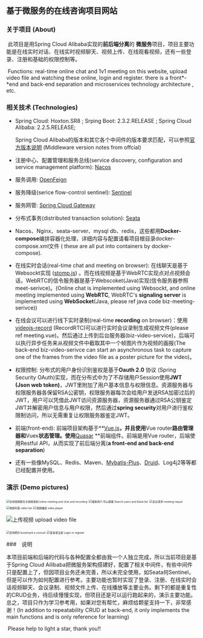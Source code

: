 ## 基于微服务的在线咨询项目网站

### 关于项目 (About)

​    此项目是用Spring Cloud Alibaba实现的**前后端分离**的 **微服务**项目，项目主要功能是在线实时对话、在线实时视频聊天、视频上传、在线观看视频，还有一些登录、注册和基础的权限控制等。

​	Functions: real-time online chat and 1v1 meeting on this website, upload video file and watching these online, login and register. there is a front*-*end and back-end separation and microservices technology architecture  , etc.

### 相关技术 (Technologies)

* Spring Cloud: Hoxton.SR8 ;   Srping Boot: 2.3.2.RELEASE ; Spring Cloud Alibaba: 2.2.5.RELEASE; 

  Spring Cloud Alibaba的版本和其它各个中间件的版本要求匹配，可以参照[官方版本说明](https://github.com/alibaba/spring-cloud-alibaba/wiki/%E7%89%88%E6%9C%AC%E8%AF%B4%E6%98%8E) (Middleware version notes from offcial)

* 注册中心、配置管理和服务总线(service discovery, configuration and service management platform): [Nacos](https://nacos.io/en-us/)

* 服务调用: [OpenFeign](https://github.com/OpenFeign/feign)

* 服务降级(serice flow-control sentinel): [Sentinel](https://sentinelguard.io/en-us/index.html)

* 服务网管: [Spring Cloud Gateway](https://spring.io/projects/spring-cloud-gateway)

* 分布式事务(distributed transaction solution): [Seata](http://seata.io/en-us/)

* Nacos、Nginx、seata-server、mysql db、redis，这些都用**Docker-compose**编排容器化处理，详细内容与配置请看项目根目录docker-compose.xml文件 ( these are all put into containers by docker-compose).
* 在线实时会话(real-time chat and meeting on browser): 在线聊天是基于Websockt实现 ([stomp.js](https://github.com/stomp-js/stompjs)) 。而在线视频是基于WebRTC实现点对点视频会话，WebRTC的信令服务器是基于Webscoket(Java)实现(信令服务器参照meet-serivce)。(Online chat is implemented using Websockt, and online meeting implemented using **WebRTC**,  WebRTC's **signaling server** is implemented using **WebSocket**(Java, please ref java code biz-meeting-serivce))
* 在线会议可以进行线下实时录制(real-time **recording** on browser)：使用[videojs-record](https://collab-project.github.io/videojs-record/) (RecordRTC)可以进行实时会议录制生成视频文件(please ref meeting.vue)。然后通过上传到后台服务器(biz-video-service)，后端可以执行异步任务来从视频文件中截取其中一个帧图片作为视频的画报(The back-end biz-video-serivce  can start an asynchronous task to capture one of the frames from the video file as a poster picture for the video)。
* 权限控制: 分布式的用户身份识别鉴权是基于**Oauth 2.0** 协议 (Spring Security OAuth)实现，而在分布式中为了不存储用户Session使用**JWT (Json web token)**，JWT里附加了用户基本信息与权限信息。资源服务器与权限服务器各保留RSA公密钥，权限服务器每次会给用户发送RSA加密过后的JWT，用户可以凭借此JWT访问资源服务器，资源服务器通过RSA公钥鉴定JWT并解密用户信息与用户权限，然后通过**spring security**对用户进行鉴权限制访问，所以无需重复让权限服务器鉴定JWT。
* 前端(front-end): 前端项目架构基于**[Vue.js](https://vuejs.org/)**，并且使用**Vue router**路由管理器和**Vuex**状态管理。使用**[Quasar](http://www.quasarchs.com/) **前端组件。前端是用Vue router，后端使用Restful API，从而实现了前后端分离(**a front-end and back-end separation**)
* 还有一些像MySQL、Redis、Maven、[Mybatis-Plus](https://baomidou.com/en/)、[Druid](https://druid.apache.org/)、Log4j2等等都已经配置并使用。

### 演示 (Demo pictures)

<img src="mdImage/7.png" alt="在线视频聊天与视频录制 online meeting and chat and recording" style="zoom:50%;" />

<img src="mdImage/17.png" alt="搜索用户,可以屏蔽 Search users and black list" style="zoom:50%;" />

<img src="mdImage/1.png" alt="会议请求 meeting requst" style="zoom:50%;" />

<img src="mdImage/8.png" alt="视频列表 video list" style="zoom:50%;" />

<img src="mdImage/9.png" alt="视频播放 video player" style="zoom:50%;" />

![上传视频 upload video file](mdImage/11.png)

<img src="mdImage/23.png" alt="咨询预约 bookmark a consult" style="zoom:50%;" />

<img src="mdImage/20.png" alt="登录或注册 Login or register" style="zoom:50%;" />



###　说明

​	本项目前端和后端的代码与各种配置全都由我一个人独立完成，所以当前项目是基于Spring Cloud Ailibaba把微服务架构搭建好，配置了相关中间件，有些中间件只是配置上了，但因项目业务还未完善，所以未完全使用，如Seata何Sentinel，但是可以作为如何配置进行参考。主要功能也暂时实现了登录、注册、在线实时会话视频聊天、会议录制、视频文件上传、在线播放等主要业务。剩下的都是重复性的CRUD业务，待后续慢慢实现，但项目还是可以运行跑起来的，演示主要功能。总之，项目只作为学习参考用，如果对您有帮忙，麻烦给颗星支持一下，非常感谢！(In addition to repeatability CRUD at back-end, it only implements the main functions and is only reference for learning)   

​     Please help to light a star, thank you!!

